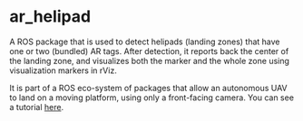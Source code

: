 # ar_helipad
A ROS package that is used to detect helipads (landing zones) that have one or two (bundled) AR tags. After detection, it reports back the center of the landing zone, and visualizes both the marker and the whole zone using visualization markers in rViz.

It is part of a ROS eco-system of packages that allow an autonomous UAV to land on a moving platform, using only a front-facing camera.
You can see a tutorial [here](http://wiki.ros.org/Tutorials/Landing%20an%20autonomous%20UAV%20on%20a%20moving%20platform%20using%20only%20a%20front%20facing%20camera).
